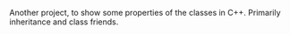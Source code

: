 Another project, to show some properties of the classes in C++.
Primarily inheritance and class friends.
